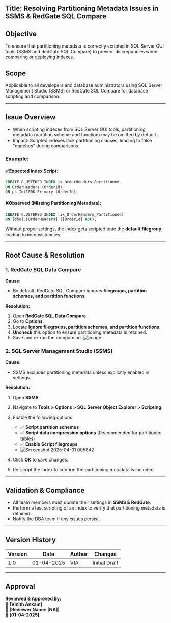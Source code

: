 ## **Title:** Resolving Partitioning Metadata Issues in SSMS & RedGate SQL Compare

## **Objective**
To ensure that partitioning metadata is correctly scripted in SQL Server GUI tools (SSMS and RedGate SQL Compare) to prevent discrepancies when comparing or deploying indexes.

## **Scope**
Applicable to all developers and database administrators using SQL Server Management Studio (SSMS) or RedGate SQL Compare for database scripting and comparison.

---

## **Issue Overview**
- When scripting indexes from SQL Server GUI tools, partitioning metadata (partition scheme and function) may be omitted by default.
- Impact: Scripted indexes lack partitioning clauses, leading to false "matches" during comparisons.

### **Example:**
#### ✅**Expected Index Script:**
```sql
CREATE CLUSTERED INDEX ix_OrderHeaders_Partitioned
ON OrderHeaders (OrderId)
ON ps_Int100K_Primary (OrderId);
```

#### ❌**Observed (Missing Partitioning Metadata):**
```sql
CREATE CLUSTERED INDEX [ix_OrderHeaders_Partitioned]
ON [dbo].[OrderHeaders] ([OrderId] ASC);
```

Without proper settings, the index gets scripted onto the **default filegroup**, leading to inconsistencies.

---

## **Root Cause & Resolution**

### **1. RedGate SQL Data Compare**
**Cause:**
- By default, RedGate SQL Compare ignores **filegroups, partition schemes, and partition functions**.

**Resolution:**
1. Open **RedGate SQL Data Compare**.
2. Go to **Options**.
3. Locate **Ignore filegroups, partition schemes, and partition functions**.
4. **Uncheck** this option to ensure partitioning metadata is retained.
5. Save and re-run the comparison.
   ![image](https://github.com/user-attachments/assets/52761170-de4f-436f-9dff-2671cc189c2b)

### **2. SQL Server Management Studio (SSMS)**
**Cause:**
- SSMS excludes partitioning metadata unless explicitly enabled in settings.

**Resolution:**
1. Open **SSMS**.
2. Navigate to **Tools > Options > SQL Server Object Explorer > Scripting**.
3. Enable the following options:
   - ✅ **Script partition schemes**
   - ✅ **Script data compression options** (Recommended for partitioned tables)
   - ✅ **Enable Script filegroups**
   - ![Screenshot 2025-04-01 005842](https://github.com/user-attachments/assets/3f28be7b-7b92-47e9-b056-a376655da3f2)

4. Click **OK** to save changes.
5. Re-script the index to confirm the partitioning metadata is included.

---

## **Validation & Compliance**
- All team members must update their settings in **SSMS & RedGate**.
- Perform a test scripting of an index to verify that partitioning metadata is retained.
- Notify the DBA team if any issues persist.

---

## **Version History**
| Version | Date       | Author       | Changes           |
|---------|------------|--------------|--------------------|
| 1.0     | 01-04-2025 | VIA  | Initial Draft     |

---

## **Approval**
**Reviewed & Approved By:**  
📌 **[Vinith Ankam]**  
📌 **[Reviewer Name: [NA]]**  
📌 **[01-04-2025]**

